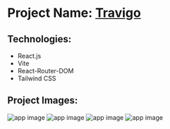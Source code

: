 # Project Name: [Travigo](https://goworld.netlify.app)

## Technologies:
- React.js
- Vite
- React-Router-DOM
- Tailwind CSS

## Project Images:
![app image](https://i.ibb.co/3yMjyxM/1.png)
![app image](https://i.ibb.co/bsfq4Sm/2.png)
![app image](https://i.ibb.co/WnN5D37/3.png)
![app image](https://i.ibb.co/8DzX38k/5.png)



